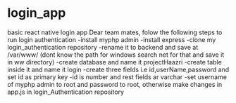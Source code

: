 # login_app
basic react native login app
Dear team mates,
folow the following steps to run login authentication
-install myphp admin
-install express
-clone my login_authentication repository
-rename it to backend and save at /var/www/ (dont know the path for windows search net for that and save it in ww directory)
-create database and name it projectHaazri
-create table inside it and name it login
-create three fields i.e id,userName,password and set id as primary key
-id is number and rest fields ar varchar
-set username of myphp admin to root and password to root, otherwise make changes in app.js in login_Authentication repository
